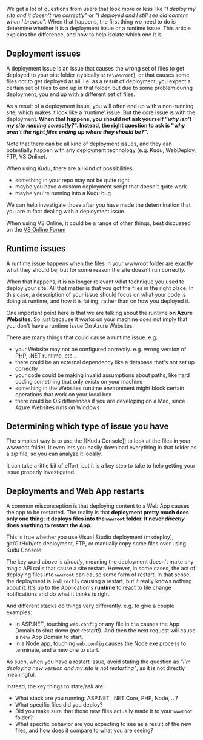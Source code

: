 We get a lot of questions from users that look more or less like "*I deploy my site and it doesn't run correctly*" or "*I deployed and I still see old content when I browse*". When that happens, the first thing we need to do is determine whether it is a deployment issue or a runtime issue. This article explains the difference, and how to help isolate which one it is.

## Deployment issues

A deployment issue is an issue that causes the wrong set of files to get deployed to your site folder (typically `site\wwwroot`), or that causes some files not to get deployed at all. i.e. as a result of deployment, you expect a certain set of files to end up in that folder, but due to some problem during deployment, you end up with a different set of files.

As a result of a deployment issue, you will often end up with a non-running site, which makes it look like a 'runtime' issue. But the core issue is with the deployment. **When that happens, you should not ask yourself "*why isn't my site running correctly?*". Instead, the right question to ask is "*why aren't the right files ending up where they should be?*".**

Note that there can be all kind of deployment issues, and they can potentially happen with any deployment technology (e.g. Kudu, WebDeploy, FTP, VS Online).

When using Kudu, there are all kind of possibilities:
- something in your repo may not be quite right
- maybe you have a custom deployment script that doesn't quite work
- maybe you're running into a Kudu bug

We can help investigate those after you have made the determination that you are in fact dealing with a deployment issue.

When using VS Online, it could be a range of other things, best discussed on the [VS Online Forum](https://social.msdn.microsoft.com/Forums/vstudio/en-US/home?forum=TFService)

## Runtime issues

A runtime issue happens when the files in your wwwroot folder are exactly what they should be, but for some reason the site doesn't run correctly.

When that happens, it is no longer relevant what technique you used to deploy your site. All that matter is that you got the files in the right place. In this case, a description of your issue should focus on what your code is doing at runtime, and how it is failing, rather than on how you deployed it.

One important point here is that we are talking about the runtime **on Azure Websites**. So just because it works on your machine does not imply that you don't have a runtime issue On Azure Websites.

There are many things that could cause a runtime issue. e.g.
- your Website may not be configured correctly. e.g. wrong version of PHP, .NET runtime, etc...
- there could be an external dependency like a database that's not set up correctly
- your code could be making invalid assumptions about paths, like hard coding something that only exists on your machine
- something in the Websites runtime environment might block certain operations that work on your local box
- there could be OS differences if you are developing on a Mac, since Azure Websites runs on Windows

## Determining which type of issue you have

The simplest way is to use the [[Kudu Console]] to look at the files in your wwwroot folder. It even lets you easily download everything in that folder as a zip file, so you can analyze it locally.

It can take a little bit of effort, but it is a key step to take to help getting your issue properly investigated.

## Deployments and Web App restarts

A common misconception is that deploying content to a Web App causes the app to be restarted. The reality is that **deployment pretty much does only one thing: it deploys files into the `wwwroot` folder. It never *directly* does anything to restart the App.** 

This is true whether you use Visual Studio deployment (msdeploy), git/GitHub/etc deployment, FTP, or manually copy some files over using Kudu Console.

The key word above is *directly*, meaning the deployment doesn't make any magic API calls that cause a site restart. However, in some cases, the act of deploying files into `wwwroot` can cause some form of restart. In that sense, the deployment is `indirectly` causing a restart, but it really knows nothing about it. It's up to the Application's **runtime** to react to file change notifications and do what it thinks is right.

And different stacks do things very differently. e.g. to give a couple examples:

- In ASP.NET, touching `web.config` or any file in `bin` causes the App Domain to shut down (not restart!). And then the next request will cause a new App Domain to start.
- In a Node app, touching `web.config` causes the Node.exe process to terminate, and a new one to start.  

As such, when you have a restart issue, avoid stating the question as *"I'm deploying new version and my site is not restarting"*, as it is not directly meaningful.

Instead, the key things to state/ask are:

- What stack are you running: ASP.NET, .NET Core, PHP, Node, ...?
- What specific files did you deploy?
- Did you make sure that those new files actually made it to your `wwwroot` folder?
- What specific behavior are you expecting to see as a result of the new files, and how does it compare to what you are seeing?